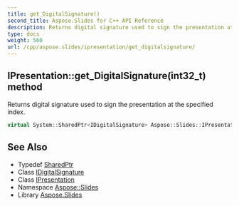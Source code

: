 ```yaml
---
title: get_DigitalSignature()
second_title: Aspose.Slides for C++ API Reference
description: Returns digital signature used to sign the presentation at the specified index.
type: docs
weight: 560
url: /cpp/aspose.slides/ipresentation/get_digitalsignature/
---
```

## IPresentation::get_DigitalSignature(int32_t) method


Returns digital signature used to sign the presentation at the specified index.

```cpp
virtual System::SharedPtr<IDigitalSignature> Aspose::Slides::IPresentation::get_DigitalSignature(int32_t index)=0
```

## See Also

* Typedef [SharedPtr](../../system/sharedptr/)
* Class [IDigitalSignature](../idigitalsignature/)
* Class [IPresentation](./)
* Namespace [Aspose::Slides](../)
* Library [Aspose.Slides](../../)